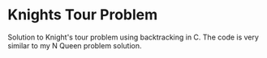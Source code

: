 # Knights Tour Problem
Solution to Knight's tour problem using backtracking in C. 
The code is very similar to my N Queen problem solution. 
